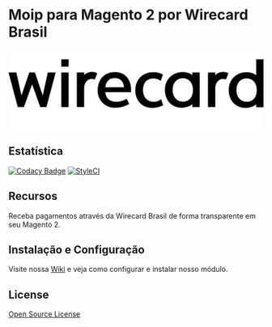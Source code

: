 # Moip para Magento 2 por Wirecard Brasil
![Moip](view/adminhtml/web/images/logo.svg)

## Estatística

[![Codacy Badge](https://api.codacy.com/project/badge/Grade/b7e3de5c39e546ce82f94d53be2f1277)](https://app.codacy.com/gh/elisei/dev-moip?utm_source=github.com&utm_medium=referral&utm_content=elisei/dev-moip&utm_campaign=Badge_Grade)
[![StyleCI](https://github.styleci.io/repos/314324670/shield?branch=main)](https://github.styleci.io/repos/314324670?branch=main)

## Recursos

Receba pagamentos através da Wirecard Brasil de forma transparente em seu Magento 2.

## Instalação e Configuração

Visite nossa [Wiki][wiki] e veja como configurar e instalar nosso módulo.

## License

[Open Source License](LICENSE.txt)

   [wiki]: <https://github.com/moip/magento2/wiki>